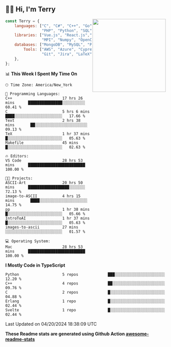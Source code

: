 <h2>👋🏻 Hi, I'm Terry</h2>

<img align='right' src="https://media.giphy.com/media/fkZukR450RQ1qnGaq9/giphy.gif" width="230">

```javascript
const Terry = {
    languages: ["C", "C#", "C++", "Go", "Java", "Javascript",
                "PHP", "Python", "SQL", "Typescript"],
    libraries: ["Vue.js", "React.js","Node.js", "Express.js","Next.js",
                "MPI", "Numpy", "OpenCV", "CUDA", "JUnit""Next.js"],
    databases: ["MongoDB", "MySQL", "PostgreSQL"],
        Tools: ["AWS", "Azure", "Cypress", "Docker🐳", "Figma", "Firebase",
                "Git", "Jira", "LaTeX", "Playwright", "Postman"],
    },
};
```
<!--START_SECTION:waka-->
📊 **This Week I Spent My Time On** 

```text
🕑︎ Time Zone: America/New_York

💬 Programming Languages: 
C++                      17 hrs 26 mins      ███████████████░░░░░░░░░░   60.41 % 
C                        5 hrs 6 mins        ████░░░░░░░░░░░░░░░░░░░░░   17.66 % 
Text                     2 hrs 38 mins       ██░░░░░░░░░░░░░░░░░░░░░░░   09.13 % 
TeX                      1 hr 37 mins        █░░░░░░░░░░░░░░░░░░░░░░░░   05.63 % 
Makefile                 45 mins             █░░░░░░░░░░░░░░░░░░░░░░░░   02.63 % 

🔥 Editors: 
VS Code                  28 hrs 53 mins      █████████████████████████   100.00 % 

🐱‍💻 Projects: 
ASCII-Art                20 hrs 50 mins      ██████████████████░░░░░░░   72.13 % 
image-to-ASCII           4 hrs 15 mins       ████░░░░░░░░░░░░░░░░░░░░░   14.75 % 
pp                       1 hr 38 mins        █░░░░░░░░░░░░░░░░░░░░░░░░   05.66 % 
IntroToAI                1 hr 37 mins        █░░░░░░░░░░░░░░░░░░░░░░░░   05.63 % 
images-to-ascii          27 mins             ░░░░░░░░░░░░░░░░░░░░░░░░░   01.57 % 

💻 Operating System: 
Mac                      28 hrs 53 mins      █████████████████████████   100.00 % 
```

**I Mostly Code in TypeScript** 

```text
Python                   5 repos             ███░░░░░░░░░░░░░░░░░░░░░░   12.20 % 
C++                      4 repos             ██░░░░░░░░░░░░░░░░░░░░░░░   09.76 % 
C                        2 repos             █░░░░░░░░░░░░░░░░░░░░░░░░   04.88 % 
Erlang                   1 repo              █░░░░░░░░░░░░░░░░░░░░░░░░   02.44 % 
Svelte                   1 repo              █░░░░░░░░░░░░░░░░░░░░░░░░   02.44 % 
```




 Last Updated on 04/20/2024 18:38:09 UTC
<!--END_SECTION:waka-->

**These Readme stats are generated using Github Action [awesome-readme-stats](https://github.com/anmol098/waka-readme-stats)**
